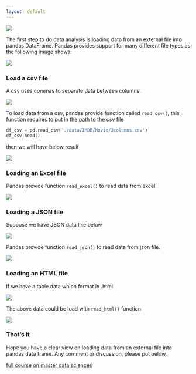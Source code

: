 ```yaml
---
layout: default
---
```



![](https://cdn-images-1.medium.com/max/1200/1*ENlg3jR5TQ6PBnOE_IFABg.jpeg)

The first step to do data analysis is loading data from an external file into pandas DataFrame. Pandas provides support for many different file types as the following image shows:

![](https://cdn-images-1.medium.com/max/800/1*l2jzZoNxMoluT32K63LBYw.jpeg)

### Load a csv file

A csv uses commas to separate data between columns.

![](https://cdn-images-1.medium.com/max/800/1*PbY7thkMPFajju1V6mc1MA.png)

To load data from a csv, pandas provide function called `read_csv()`_,_ this function requires to put in the path to the csv file

```python
df_csv = pd.read_csv('./data/IMDB/Movie/3columns.csv')  
df_csv.head()
```

then we will have below result

![](https://cdn-images-1.medium.com/max/800/1*7-kFpFb_D3KEnKjlsMytyQ.jpeg)

### Loading an Excel file

Pandas provide function `read_excel()`  to read data from excel.

![](https://cdn-images-1.medium.com/max/800/1*-UyaYEcfYYROYYYe_thOHw.jpeg)

### Loading a JSON file

Suppose we have JSON data like below

![](https://cdn-images-1.medium.com/max/800/1*9QxHeCr9OfdE8FmYURV_IQ.jpeg)

Pandas provide function `read_json()`  to read data from json file.

![](https://cdn-images-1.medium.com/max/800/1*NBXTd1rKpfLs53EbYVuF9Q.jpeg)

### Loading an HTML file

If we have a table data which format in .html

![](https://cdn-images-1.medium.com/max/800/1*aL_H2TzPPkML6bgnmCw2Bg.jpeg)

The above data could be load with `read_html()`  function

![](https://cdn-images-1.medium.com/max/800/1*7mAGs57Sw5Qc7DRJYUWrMA.jpeg)

### That’s it

Hope you have a clear view on loading data from an external file into pandas data frame. Any comment or discussion, please put below.

[full course on master data sciences](https://www.masterdatasciences.com/)
